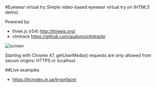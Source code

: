 #Eyewear virtual try
Simple video-based eyewear virtual try on (HTML5 demo).

Powered by:
* three.js (r54) http://threejs.org/
* clmtrack https://github.com/auduno/clmtrackr

![screen](https://cloud.githubusercontent.com/assets/6638367/5941609/cd68db14-a71a-11e4-8d1c-67040e522287.jpg)

Starting with Chrome 47, getUserMedia() requests are only allowed from secure origins: HTTPS or localhost.

##Live examples
* https://hcnotes.in.ua/tryonface/